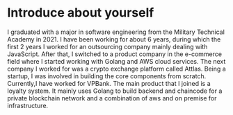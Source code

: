 # Introduce about yourself

I graduated with a major in software engineering from the Military Technical Academy in 2021. I have been working for about 6 years, during which the first 2 years I worked for an outsourcing company mainly dealing with JavaScript. After that, I switched to a product company in the e-commerce field where I started working with Golang and AWS cloud services. The next company I worked for was a crypto exchange platform called Attlas. Being a startup, I was involved in building the core components from scratch. Currently,I have worked for VPBank. The main product that I joined is a loyalty system. It mainly uses Golang to build backend and chaincode for a private blockchain network and a combination of aws and on premise for infrastructure.

